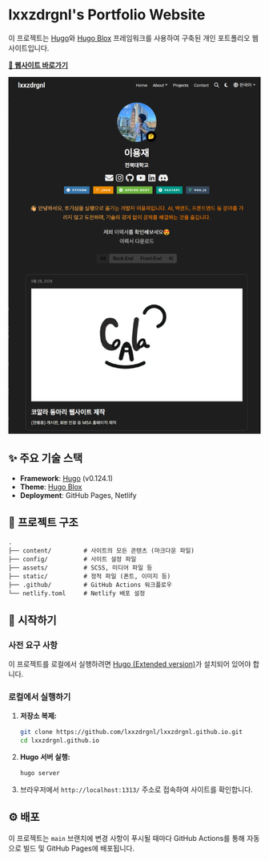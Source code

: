 # lxxzdrgnl's Portfolio Website

이 프로젝트는 [Hugo](https://gohugo.io/)와 [Hugo Blox](https://hugoblox.com/) 프레임워크를 사용하여 구축된 개인 포트폴리오 웹사이트입니다.

**[🚀 웹사이트 바로가기](https://lxxzdrgnl.github.io/)**

![Website Preview](preview.png)

## ✨ 주요 기술 스택

*   **Framework**: [Hugo](https://gohugo.io/) (v0.124.1)
*   **Theme**: [Hugo Blox](https://hugoblox.com/)
*   **Deployment**: GitHub Pages, Netlify

## 📂 프로젝트 구조

```
.
├── content/         # 사이트의 모든 콘텐츠 (마크다운 파일)
├── config/          # 사이트 설정 파일
├── assets/          # SCSS, 미디어 파일 등
├── static/          # 정적 파일 (폰트, 이미지 등)
├── .github/         # GitHub Actions 워크플로우
└── netlify.toml     # Netlify 배포 설정
```

## 🚀 시작하기

### 사전 요구 사항

이 프로젝트를 로컬에서 실행하려면 [Hugo (Extended version)](https://gohugo.io/installation/)가 설치되어 있어야 합니다.

### 로컬에서 실행하기

1.  **저장소 복제:**
    ```bash
    git clone https://github.com/lxxzdrgnl/lxxzdrgnl.github.io.git
    cd lxxzdrgnl.github.io
    ```

2.  **Hugo 서버 실행:**
    ```bash
    hugo server
    ```

3.  브라우저에서 `http://localhost:1313/` 주소로 접속하여 사이트를 확인합니다.

## ⚙️ 배포

이 프로젝트는 `main` 브랜치에 변경 사항이 푸시될 때마다 GitHub Actions를 통해 자동으로 빌드 및 GitHub Pages에 배포됩니다.